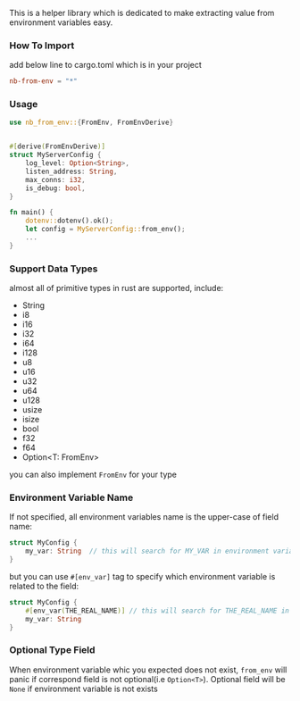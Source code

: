 This is a helper library which is dedicated to make extracting value from environment variables easy.

### How To Import

add below line to cargo.toml which is in your project

```toml
nb-from-env = "*"

```

### Usage

```rust
use nb_from_env::{FromEnv, FromEnvDerive}


#[derive(FromEnvDerive)]
struct MyServerConfig {
    log_level: Option<String>,
    listen_address: String,
    max_conns: i32,
    is_debug: bool,
}

fn main() {
    dotenv::dotenv().ok();
    let config = MyServerConfig::from_env();
    ...
}

```

### Support Data Types

almost all of primitive types in rust are supported, include:

- String
- i8
- i16
- i32
- i64
- i128
- u8
- u16
- u32
- u64
- u128
- usize
- isize
- bool
- f32
- f64
- Option<T: FromEnv>

you can also implement `FromEnv` for your type

### Environment Variable Name

If not specified, all environment variables name is the upper-case of field name:

```rust
struct MyConfig {
    my_var: String  // this will search for MY_VAR in environment varialbes
}
```

but you can use `#[env_var]` tag to specify which environment variable is related to the field:

```rust
struct MyConfig {
    #[env_var(THE_REAL_NAME)] // this will search for THE_REAL_NAME in environment variables
    my_var: String
}

```

### Optional Type Field

When environment variable whic you expected does not exist, `from_env` will panic if correspond field is not optional(i.e `Option<T>`). Optional field will be `None` if environment variable is not exists
